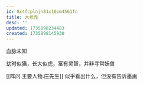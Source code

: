 ```yaml
---
id: 8x4fcplnjn81x10zm4561fn
title: 大老虎
desc: ''
updated: 1735898234483
created: 1735898145930
---
```


血脉未知

幼时似猫，长大似虎，富有灵智，并非寻常妖兽

[[阵问.主要人物.庄先生]] 似乎看出什么，但没有告诉墨画
